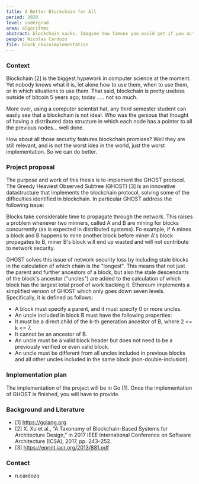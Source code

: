 ```yaml
---
title: A Better Blockchain for All
period: 2020
level: undergrad
area: algorithms
abstract: blockchain sucks. Imagine how famous you would get if you actually provide a good implementation of the underlying data structures. Claim your fame, complete your thesis
people: Nicolas Cardozo
file: block_chainimplementation
---
```


### Context

Blockchain [2] is the biggest hypework in computer science at the moment. Yet nobody knows what it is, let alone how to use them, when to use them, or in which situations to use them. That said, blockchain is pretty useless outside of bitcoin 5 years ago; today ..... not so much.

More over, using a computer scientist hat, any third semester student can easily see that a blockchain is not ideal. Who was the genious that thought of having a distributed data structure in which each node has a pointer to all the previous nodes... well done.

How about all those security features blockchain promises? Well they are still relevant, and is not the worst idea in the world, just the worst implementation. So we can do better.

### Project proposal

The purpose and work of this thesis is to implement the GHOST protocol. The Greedy Heaviest Observed Subtree (GHOST) [3] is an innovative datastructure that implements the blockchain protocol, solving some of the difficulties identified in blockchain. In particular GHOST address the following issue:

Blocks take considerable time to propagate through the network. This raises a problem whenever two minners, called A and B are mining for blocks concurrently (as is expected in distributed systems). Fo example, if A mines a block and B happens to mine another block before miner A's block propagates to B, miner B's block will end up wasted and will not contribute to network security. 

GHOST solves this issue of network security loss by including stale blocks in the calculation of which chain is the "longest". This means that not just the parent and further ancestors of a block, but also the stale descendants of the block's ancestor ("uncles") are added to the calculation of which block has the largest total proof of work backing it.
Ethereum implements a simplified version of GHOST which only goes down seven levels. Specifically, it is defined as follows:

*	A block must specify a parent, and it must specify 0 or more uncles.
*	An uncle included in block B must have the following properties:
*	It must be a direct child of the k-th generation ancestor of B, where 2 <= k <= 7.
*	It cannot be an ancestor of B.
*	An uncle must be a valid block header but does not need to be a previously verified or even valid block.
*	An uncle must be different from all uncles included in previous blocks and all other uncles included in the same block (non-double-inclusion).


### Implementation plan

The implementation of the project will be in Go [1]. 
Once the implementation of GHOST is finished, you will have to provide.

### Background and Literature

- [1] <https://golang.org>
- [2] X. Xu et al., “A Taxonomy of Blockchain-Based Systems for Architecture Design,” in 2017 IEEE International Conference on Software Architecture (ICSA), 2017, pp. 243–252.
- [3] <https://eprint.iacr.org/2013/881.pdf>


### Contact

- n.cardozo
